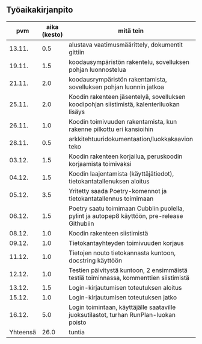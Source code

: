 ## Työaikakirjanpito

|pvm|aika (kesto)|mitä tein|
|------|------|------|
|13.11.|0.5|alustava vaatimusmäärittely, dokumentit gittiin|
|19.11.|1.5|koodausympäristön rakentelu, sovelluksen pohjan luonnostelua|
|21.11.|2.0|koodausrympäristön rakentamista, sovelluksen pohjan luonnin jatkoa|
|25.11.|2.0|Koodin rakenteen jäsentelyä, sovelluksen koodipohjan siistimistä, kalenteriluokan lisäys|
|26.11.|1.0|Koodin toimivuuden rakentamista, kun rakenne pilkottu eri kansioihin|
|28.11.|0.5|arkkitehtuuridokumentaation/luokkakaavion teko|
|03.12.|1.5|Koodin rakenteen korjailua, peruskoodin korjaamista toimivaksi|
|04.12.|1.5|Koodin laajentamista (käyttäjätiedot), tietokantatallenuksen aloitus|
|05.12.|3.5|Yritetty saada Poetry-komennot ja tietokantatallennus toimimaan|
|06.12.|1.5|Poetry saatu toimimaan Cubblin puolella, pylint ja autopep8 käyttöön, pre-release Githubiin|
|08.12.|1.0|Koodin rakenteen siistimistä|
|09.12.|1.0|Tietokantayhteyden toimivuuden korjaus|
|11.12.|1.0|Tietojen nouto tietokannasta kuntoon, docstring käyttöön|
|12.12.|1.0|Testien päivitystä kuntoon, 2 ensimmäistä testiä toiminnassa, kommenttien siistimistä|
|13.12.|1.5|Login-kirjautumisen toteutuksen aloitus|
|15.12.|1.0|Login-kirjautumisen toteutuksen jatko|
|16.12.|5.0|Login toimintaan, käyttäjälle saataville juoksutilastot, turhan RunPlan-luokan poisto|
|Yhteensä|26.0|tuntia|
